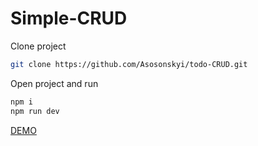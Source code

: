 # Simple-CRUD

Clone project
```sh
git clone https://github.com/Asosonskyi/todo-CRUD.git
```
Open project and run
```sh
npm i
npm run dev
```

[DEMO](https://asosonskyi.github.io/todo-CRUD/)
